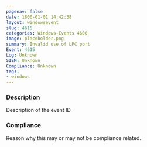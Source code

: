 ```yaml
---
pagenav: false
date: 1800-01-01 14:42:38
layout: windowsevent
slug: 4615
categories: Windows-Events 4600
image: placeholder.png
summary: Invalid use of LPC port
Event: 4615
Log: Unknown
SIEM: Unknown
Compliance: Unknown
tags:
- windows
---
```


### Description

Description of the event ID

### Compliance

Reason why this may or may not be compliance related.
